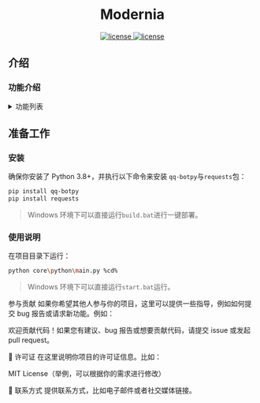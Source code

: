 <div align="center">

# Modernia

  <a href="https://raw.githubusercontent.com/hoshinonyaruko/gensokyo/main/LICENSE">
    <img src="https://img.shields.io/badge/License-Apache%202.0-blue.svg?style=for-the-badge" alt="license">
  </a>
  <a href="https://www.python.org/downloads/">
    <img src="https://img.shields.io/badge/Python-3.8+-blue.svg?style=for-the-badge&logo=python" alt="license">
  </a>
</div>

##  介绍

### 功能介绍

<details>
<summary>功能列表</summary>

行尾括号内为插件Key，对应着配置文件config-plugin.yaml中各个插件的根配置项key
	
#### 基本功能
- [x] 签到与财富 (sc)

### 实用工具
- [x] 60s：每天60秒读懂世界

</details>

## 准备工作

### 安装

确保你安装了 Python 3.8+，并执行以下命令来安装 `qq-botpy`与`requests`包：

```bash
pip install qq-botpy
pip install requests
```

> Windows 环境下可以直接运行`build.bat`进行一键部署。

### 使用说明

在项目目录下运行：

```bash
python core\python\main.py %cd%
```

> Windows 环境下可以直接运行`start.bat`运行。

参与贡献
如果你希望其他人参与你的项目，这里可以提供一些指导，例如如何提交 bug 报告或请求新功能。例如：

欢迎贡献代码！如果您有建议、bug 报告或想要贡献代码，请提交 issue 或发起 pull request。

📝 许可证
在这里说明你项目的许可证信息。比如：

MIT License（举例，可以根据你的需求进行修改）

📧 联系方式
提供联系方式，比如电子邮件或者社交媒体链接。
